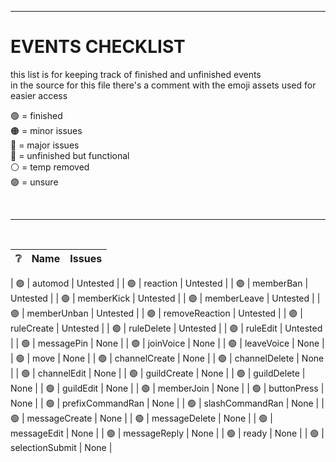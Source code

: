 [assets]: <> ( 
  🟢
  🟠
  🔴
  🔵
  ⚪
  🟣
)


---


# EVENTS CHECKLIST
this list is for keeping track of finished and unfinished events<br>
in the source for this file there's a comment with the emoji assets used for easier access

🟢 = finished<br>
🟠 = minor issues<br>
🔴 = major issues<br>
🔵 = unfinished but functional<br>
⚪ = temp removed<br>
🟣 = unsure<br>

<br>

---

<br>

| ❔ | Name | Issues |
| - | - | - |

| 🟣 | automod | Untested |
| 🟣 | reaction | Untested |
| 🟣 | memberBan | Untested |
| 🟣 | memberKick | Untested |
| 🟣 | memberLeave | Untested |
| 🟣 | memberUnban | Untested |
| 🟣 | removeReaction | Untested |
| 🟣 | ruleCreate | Untested |
| 🟣 | ruleDelete | Untested |
| 🟣 | ruleEdit | Untested |
| 🟢 | messagePin | None |
| 🟢 | joinVoice | None |
| 🟢 | leaveVoice | None |
| 🟢 | move | None |
| 🟢 | channelCreate | None |
| 🟢 | channelDelete | None |
| 🟢 | channelEdit | None |
| 🟢 | guildCreate | None |
| 🟢 | guildDelete | None |
| 🟢 | guildEdit | None |
| 🟢 | memberJoin | None |
| 🟢 | buttonPress | None |
| 🟢 | prefixCommandRan | None |
| 🟢 | slashCommandRan | None |
| 🟢 | messageCreate | None |
| 🟢 | messageDelete | None |
| 🟢 | messageEdit | None |
| 🟢 | messageReply | None |
| 🟢 | ready | None |
| 🟢 | selectionSubmit | None |
